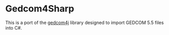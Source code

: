 # Gedcom4Sharp

This is a port of the [gedcom4j](https://github.com/frizbog/gedcom4j) library designed to import GEDCOM 5.5 files into C#.
